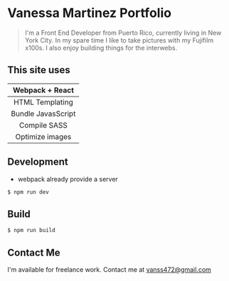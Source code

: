 # Vanessa Martinez Portfolio
> I'm a Front End Developer from Puerto Rico, currently living in New York City. In my spare time I like to take pictures with my Fujifilm x100s. I also enjoy building things for the interwebs.

## This site uses

| Webpack + React      |
|:--------------------:|
| HTML Templating      |
| Bundle JavasScript   |
| Compile SASS         |
| Optimize images      |

## Development

* webpack already provide a server

```bash
$ npm run dev
```

## Build

```bash
$ npm run build
```

## Contact Me

I'm available for freelance work. Contact me at [vanss472@gmail.com](vanss472@gmail.com)

